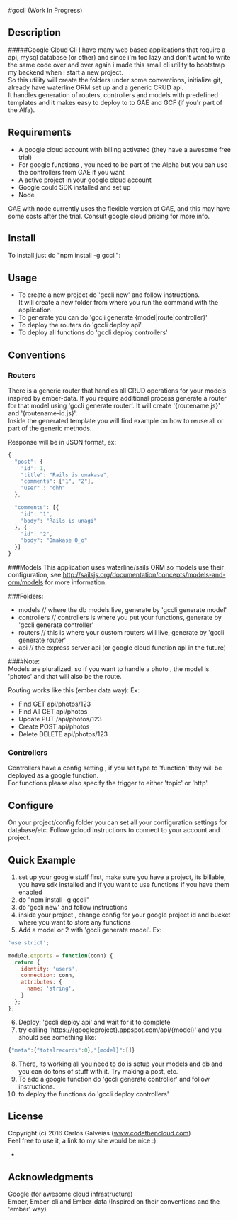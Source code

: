 #gccli (Work In Progress)

## Description

#####Google Cloud Cli
I have many web based applications that require a api, mysql database (or other) and since i'm too lazy and don't want to write the same code over and over again i made this small cli utility to bootstrap my backend when i start a new project.  
So this utility will create the folders under some conventions, initialize git, already have waterline ORM set up and a generic CRUD api.  
It handles generation of routers, controllers and models with predefined templates and it makes easy to deploy to  to GAE and GCF (if you'r part of the Alfa).

## Requirements

* A google cloud account with billing activated (they have a awesome free trial)
* For google functions , you need to be part of the Alpha but you can use the controllers from GAE if you want
* A active project in your google cloud account
* Google could SDK installed and set up
* Node

GAE with node currently uses the flexible version of GAE, and this may have some costs after the trial. Consult google cloud pricing for more info.

## Install

To install just do "npm install -g gccli":

## Usage

* To create a new project do 'gccli new' and follow instructions.  
  It will create a new folder from where you run the command with the application
* To generate you can do 'gccli generate {model|route|controller}'
* To deploy the routers do 'gccli deploy api'
* To deploy all functions do 'gccli deploy controllers'

## Conventions

### Routers
There is a generic router that handles all CRUD operations for your models inspired by ember-data.
If you require additional process generate a router for that model using 'gccli generate router'. It will create '{routename.js}' and '{routename-id.js}'.  
Inside the generated template you will find example on how to reuse all or part of the generic methods.

Response will be in JSON format, ex:

```javascript
{
  "post": {
    "id": 1,
    "title": "Rails is omakase",
    "comments": ["1", "2"],
    "user" : "dhh"
  },

  "comments": [{
    "id": "1",
    "body": "Rails is unagi"
  }, {
    "id": "2",
    "body": "Omakase O_o"
  }]
}
```

###Models
This application uses waterline/sails ORM so models use their configuration, see http://sailsjs.org/documentation/concepts/models-and-orm/models for more information.  

###Folders:  
* models  // where the db models live, generate by 'gccli generate model'  
* controllers // controllers is where you put your functions, generate by 'gccli generate controller'  
* routers // this is where your custom routers will live, generate by 'gccli generate router'  
* api // the express server api (or google cloud function api in the future)

####Note:  
Models are pluralized, so if you want to handle a photo , the model is 'photos' and that will also be the route.

Routing works like this (ember data way):
Ex:
* Find	GET	api/photos/123
* Find All	GET	api/photos
* Update	PUT	/api/photos/123
* Create	POST	api/photos
* Delete	DELETE	api/photos/123

### Controllers
Controllers have a config setting , if you set type to 'function' they will be deployed as a google function.  
For functions please also specify the trigger to either 'topic' or 'http'. 

## Configure

On your project/config folder you can set all your configuration settings for database/etc.
Follow gcloud instructions to connect to your account and project.

## Quick Example

1) set up your google stuff first, make sure you have a project, its billable, you have sdk installed and if you
want to use functions if you have them enabled   
2) do "npm install -g gccli"
3) do 'gccli new' and follow instructions  
4) inside your project , change config for your google project id and bucket where you want to store any functions 
5) Add a model or 2 with 'gccli generate model'. Ex:  
```javascript
'use strict';

module.exports = function(conn) {
  return {
    identity: 'users',
    connection: conn,
    attributes: {
      name: 'string',
    }
  };
};
```  
6) Deploy: 'gccli deploy api' and wait for it to complete  
7) try calling 'https://{googleproject}.appspot.com/api/{model}' and you should see something like:
```javascript
{"meta":{"totalrecords":0},"{model}":[]}
```
8) There, its working all you need to do is setup your models and db and you can do tons of stuff with it.
Try making a post, etc.  
9) To add a google function do 'gccli generate controller' and follow instructions.  
10) to deploy the functions do 'gccli deploy controllers'


## License

Copyright (c) 2016 Carlos Galveias (www.codethencloud.com)  
Feel free to use it, a link to my site would be nice :)

-

## Acknowledgments
Google (for awesome cloud infrastructure)  
Ember, Ember-cli and Ember-data (Inspired on their conventions and the 'ember' way)  
